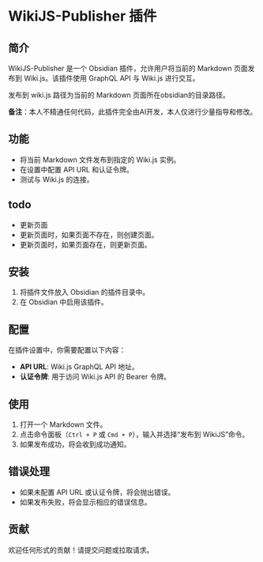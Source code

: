 # WikiJS-Publisher 插件

## 简介

WikiJS-Publisher 是一个 Obsidian 插件，允许用户将当前的 Markdown 页面发布到 Wiki.js。该插件使用 GraphQL API 与 Wiki.js 进行交互。

发布到 wiki.js 路径为当前的 Markdown 页面所在obsidian的目录路径。

**备注**：本人不精通任何代码，此插件完全由AI开发，本人仅进行少量指导和修改。


## 功能

- 将当前 Markdown 文件发布到指定的 Wiki.js 实例。
- 在设置中配置 API URL 和认证令牌。
- 测试与 Wiki.js 的连接。

## todo

- 更新页面
- 更新页面时，如果页面不存在，则创建页面。
- 更新页面时，如果页面存在，则更新页面。

## 安装

1. 将插件文件放入 Obsidian 的插件目录中。
2. 在 Obsidian 中启用该插件。

## 配置

在插件设置中，你需要配置以下内容：

- **API URL**: Wiki.js GraphQL API 地址。
- **认证令牌**: 用于访问 Wiki.js API 的 Bearer 令牌。

## 使用

1. 打开一个 Markdown 文件。
2. 点击命令面板（`Ctrl + P` 或 `Cmd + P`），输入并选择“发布到 WikiJS”命令。
3. 如果发布成功，将会收到成功通知。

## 错误处理

- 如果未配置 API URL 或认证令牌，将会抛出错误。
- 如果发布失败，将会显示相应的错误信息。

## 贡献

欢迎任何形式的贡献！请提交问题或拉取请求。

